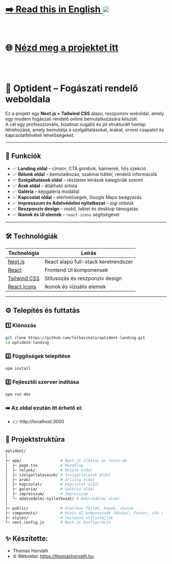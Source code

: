 # [➡️ Read this in English <img src="https://flagcdn.com/w20/gb.png" width="20"/>](./README.md)
<br>

# 🌐 [Nézd meg a projektet itt](opti-dent.vercel.app) 
<br>
<br>


# 🦷 Optident – Fogászati rendelő weboldala

Ez a projekt egy **Next.js + Tailwind CSS** alapú, reszponzív weboldal, amely egy modern fogászati rendelő online bemutatkozására készült.  
A cél egy professzionális, bizalmat sugalló és jól strukturált honlap létrehozása, amely bemutatja a szolgáltatásokat, árakat, orvosi csapatot és kapcsolatfelvételi lehetőségeket.

---

## 📸 Funkciók

- ✅ **Landing oldal** – címsor, CTA gombok, bannerek, hős szekció  
- ✅ **Rólunk oldal** – bemutatkozás, szakmai háttér, rendelő információk  
- ✅ **Szolgáltatások oldal** – részletes leírások kategóriák szerint  
- ✅ **Árak oldal** – átlátható árlista  
- ✅ **Galéria** – képgaléria modállal  
- ✅ **Kapcsolat oldal** – elérhetőségek, Google Maps beágyazás  
- ✅ **Impresszum és Adatvédelmi nyilatkozat** – jogi oldalak  
- ✅ **Reszponzív design** – mobil, tablet és desktop támogatás  
- ✅ **Ikonok és UI elemek** – `react-icons` segítségével  

---

## 🛠️ Technológiák

| Technológia | Leírás |
|------------|--------|
| [Next.js](https://nextjs.org/) | React alapú full-stack keretrendszer |
| [React](https://react.dev/) | Frontend UI komponensek |
| [Tailwind CSS](https://tailwindcss.com/) | Stílusozás és reszponzív design |
| [React Icons](https://react-icons.github.io/react-icons/) | Ikonok és vizuális elemek |


---

## ⚙️ Telepítés és futtatás

### 1️⃣ Klónozás

```bash
git clone https://github.com/felhasznalo/optident-landing.git
cd optident-landing
```

### 2️⃣ Függőségek telepítése

```bash
npm install
```

### 3️⃣ Fejlesztői szerver indítása

```bash
npm run dev
```

### ➡️ Az oldal ezután itt érhető el:
- 👉 http://localhost:3000


## 📁 Projektstruktúra

``` bash
optident/
│
├─ app/                 # Next.js oldalai és route-ok
│  ├─ page.tsx          # Kezdőlap
│  ├─ rolunk/           # Rólunk oldal
│  ├─ szolgaltatasaink/ # Szolgáltatások oldal
│  ├─ arak/             # Árlista oldal
│  ├─ kapcsolat/        # Kapcsolat oldal
│  ├─ galeria/          # Galéria oldal
│  ├─ impresszum/       # Impresszum
│  └─ adatvedelmi-nyilatkozat/ # Adatvédelmi oldal
│
├─ public/              # Statikus fájlok, képek, ikonok
├─ components/          # Közös UI komponensek (Navbar, Footer, stb.)
├─ styles/              # Tailwind stílusfájlok
└─ next.config.js       # Next.js konfiguráció
```

## ✨ Készítette:
- Thomas Horváth
- 🌐 Weboldal: https://thomashorvath.hu



